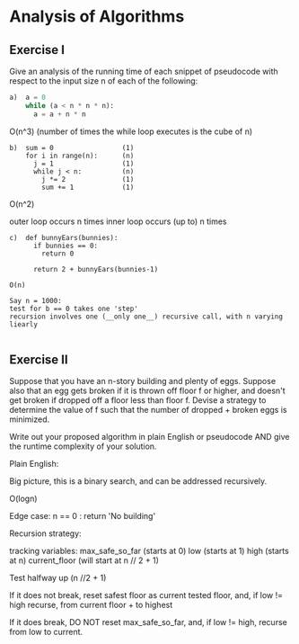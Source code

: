 # Analysis of Algorithms

## Exercise I

Give an analysis of the running time of each snippet of
pseudocode with respect to the input size n of each of the following:

```python
a)  a = 0                    
    while (a < n * n * n):   
      a = a + n * n
```

O(n^3) (number of times the while loop executes is the cube of n)


```
b)  sum = 0                 (1)
    for i in range(n):      (n)
      j = 1                 (1)
      while j < n:          (n)
        j *= 2              (1)
        sum += 1            (1)
```

O(n^2)

outer loop occurs n times
inner loop occurs (up to) n times


```
c)  def bunnyEars(bunnies):
      if bunnies == 0:
        return 0

      return 2 + bunnyEars(bunnies-1)

O(n)

Say n = 1000:
test for b == 0 takes one 'step'
recursion involves one (__only one__) recursive call, with n varying liearly
    
```

## Exercise II

Suppose that you have an n-story building and plenty of eggs. Suppose also that an egg gets broken if it is thrown off floor f or higher, and doesn't get broken if dropped off a floor less than floor f. Devise a strategy to determine the value of f such that the number of dropped + broken eggs is minimized.

Write out your proposed algorithm in plain English or pseudocode AND give the runtime complexity of your solution.

Plain English:

Big picture, this is a binary search, and can be addressed recursively.


O(logn)


Edge case: n == 0 : return 'No building'

Recursion strategy:

tracking variables:
max_safe_so_far (starts at 0)
low (starts at 1)
high (starts at n)
current_floor (will start at n // 2 + 1)

Test halfway up (n //2 + 1) 

If it does not break, reset safest floor as current tested floor, and, if low != high recurse, from current floor + to highest

If it does break, DO NOT reset max_safe_so_far, and, if low != high, recurse from low to current.




    
